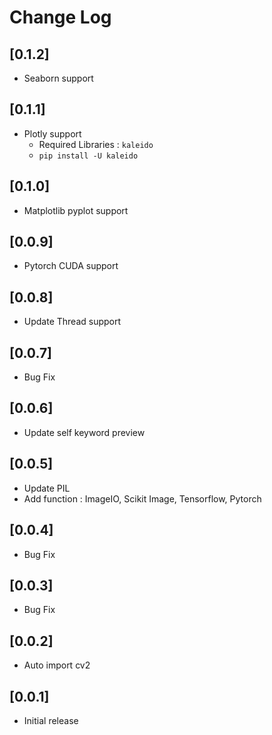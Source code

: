 # Change Log

## [0.1.2]

- Seaborn support

## [0.1.1]

- Plotly support
  - Required Libraries : `kaleido`
  - `pip install -U kaleido`

## [0.1.0]

- Matplotlib pyplot support

## [0.0.9]

- Pytorch CUDA support

## [0.0.8]

- Update Thread support

## [0.0.7]

- Bug Fix

## [0.0.6]

- Update self keyword preview

## [0.0.5]

- Update PIL
- Add function : ImageIO, Scikit Image, Tensorflow, Pytorch

## [0.0.4]

- Bug Fix

## [0.0.3]

- Bug Fix

## [0.0.2]

- Auto import cv2

## [0.0.1]

- Initial release